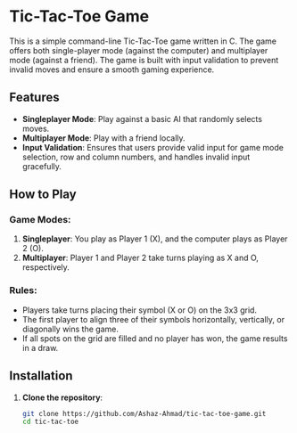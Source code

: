 # Tic-Tac-Toe Game

This is a simple command-line Tic-Tac-Toe game written in C. The game offers both single-player mode (against the computer) and multiplayer mode (against a friend). The game is built with input validation to prevent invalid moves and ensure a smooth gaming experience.

## Features

- **Singleplayer Mode**: Play against a basic AI that randomly selects moves.
- **Multiplayer Mode**: Play with a friend locally.
- **Input Validation**: Ensures that users provide valid input for game mode selection, row and column numbers, and handles invalid input gracefully.

## How to Play

### Game Modes:
1. **Singleplayer**: You play as Player 1 (X), and the computer plays as Player 2 (O).
2. **Multiplayer**: Player 1 and Player 2 take turns playing as X and O, respectively.

### Rules:
- Players take turns placing their symbol (X or O) on the 3x3 grid.
- The first player to align three of their symbols horizontally, vertically, or diagonally wins the game.
- If all spots on the grid are filled and no player has won, the game results in a draw.

## Installation

1. **Clone the repository**:
   ```bash
   git clone https://github.com/Ashaz-Ahmad/tic-tac-toe-game.git
   cd tic-tac-toe
